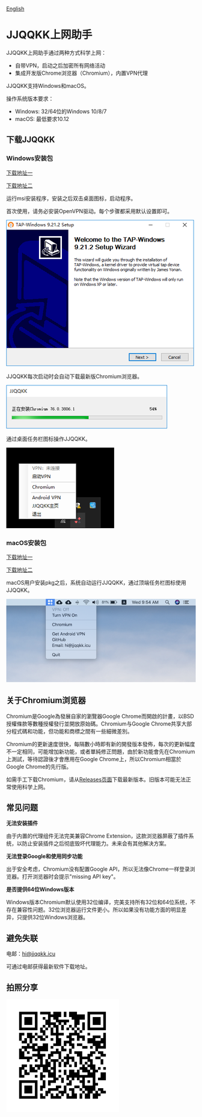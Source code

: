 [English](README_en.md)

# JJQQKK上网助手

JJQQKK上网助手通过两种方式科学上网：

* 自带VPN，启动之后加密所有网络活动
* 集成开发版Chrome浏览器（Chromium），内置VPN代理

JJQQKK支持Windows和macOS。

操作系统版本要求：

- Windows: 32/64位的Windows 10/8/7
- macOS: 最低要求10.12


## 下载JJQQKK

### Windows安装包

[下载地址一](http://206.189.78.230/JJQQKK-2.2.0.msi)

[下载地址二](https://github.com/jjqqkk/chromium/releases/download/77.0.3824.6/JJQQKK-2.2.0.msi)

运行msi安装程序，安装之后双击桌面图标，启动程序。

首次使用，请务必安装OpenVPN驱动。每个步骤都采用默认设置即可。

![](images/windows-install-driver.png)

JJQQKK每次启动时会自动下载最新版Chromium浏览器。

![](images/windows-getting-chrome.png)

通过桌面任务栏图标操作JJQQKK。

![](images/windows-tray.png)


### macOS安装包

[下载地址一](http://206.189.78.230/JJQQKK-2.3.0.pkg)

[下载地址二](https://github.com/jjqqkk/chromium/releases/download/77.0.3824.6/JJQQKK-2.3.0.pkg)


macOS用户安装pkg之后，系统自动运行JJQQKK，通过顶端任务栏图标使用JJQQKK。

![](images/mac-icon.png)


## 关于Chromium浏览器

Chromium是Google為發展自家的瀏覽器Google Chrome而開啟的計畫，以BSD授權條款等數種授權發行並開放原始碼。Chromium与Google Chrome共享大部分程式碼和功能，但功能和商標之間有一些細微差別。

Chromium的更新速度很快，每隔數小時即有新的開發版本發佈，每次的更新幅度不一定相同，可能增加新功能，或者單純修正問題，由於新功能會先在Chromium上測試，等待認證後才會應用在Google Chrome上，所以Chromium相當於Google Chrome的先行版。

如需手工下载Chromium，请从[Releases页面](https://github.com/jjqqkk/chromium/releases)下载最新版本。旧版本可能无法正常使用科学上网。


## 常见问题

**无法安装插件**

由于内置的代理组件无法完美兼容Chrome Extension，这款浏览器屏蔽了插件系统，以防止安装插件之后彻底毁坏代理能力。未来会有其他解决方案。

**无法登录Google和使用同步功能**

出于安全考虑，Chromium没有配置Google API，所以无法像Chrome一样登录浏览器。打开浏览器时会提示"missing API key"。

**是否提供64位Windows版本**

Windows版本Chromium默认使用32位编译，完美支持所有32位和64位系统，不存在兼容性问题。32位浏览器运行文件更小。所以如果没有功能方面的明显差异，只提供32位Windows浏览器。


## 避免失联

电邮：hi@jjqqkk.icu

可通过电邮获得最新软件下载地址。


## 拍照分享

![](images/readme.png)

